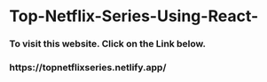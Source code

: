 # Top-Netflix-Series-Using-React-

<h3> To visit this website. Click on the Link below.<h3>
https://topnetflixseries.netlify.app/
